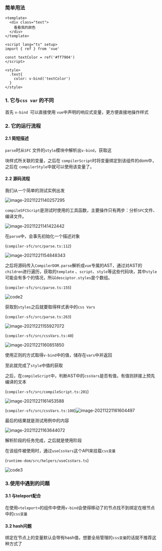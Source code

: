 ### 简单用法

```vue
<template>
  <div class="text">
    看看我的颜色
  </div>
</template>

<script lang="ts" setup>
import { ref } from 'vue'
    
const textColor = ref('#ff7904')
</script>

<style>
  .text{
    color: v-bind('textColor')
  }
</style>
```



### 1. 它与`css var` 的不同

首先 `v-bind `可以直接使用 `vue`中声明的响应式变量，更方便直接地操作样式

### 2. 它的运行流程

#### 2.1 简短描述

`parse`时从`SFC` 文件的`style`模块中解析出`v-bind`，获取这

块样式所关联的变量，之后在 `compilerScript`时将变量绑定到该组件的dom中，之后在 `compilerStyle`中就可以使用该变量了。

#### 2.2 源码流程

我们从一个简单的测试实例出发

![image-20211221140257295](https://s2.loli.net/2021/12/21/S4rWj7iZzCGQaOm.png)

`compileSFCScript`是测试时使用的工具函数，主要操作只有两步：分析`SFC`文件、编译文件。

![image-20211221141422442](https://s2.loli.net/2021/12/21/9z2GUyOjkxC84No.png)

在`parse`中，会事先初始化一个描述对象

(`compiler-sfc/src/parse.ts:112`)

![image-20211221154848343](https://s2.loli.net/2021/12/21/zIq2ZhpCE8xnOev.png)

之后将源码传入`CompilerDOM.parse`解析成`vue`专属的AST，通过对AST的`children`进行遍历，获取的`template` 、`script`、`style`等这些代码块，其中`style`可能会有多个的情况，所以`desciptor.styles`是个数组。

(`compiler-sfc/src/parse.ts:155`)

![code2](https://s2.loli.net/2021/12/21/qOrivxSVHDsujJN.png)

获取到`styles`之后就要取得样式表中的`css Vars`

(`compiler-sfc/src/parse.ts:263`)

![image-20211221155927072](https://s2.loli.net/2021/12/21/WN1PM2eqOHyQfLd.png)

(`compiler-sfc/src/cssVars.ts:40`)

![image-20211221160851850](https://s2.loli.net/2021/12/21/jaGzZeuQRAV3xsI.png)

使用正则的方式取得`v-bind`中的值，储存在`vars`中并返回

至此就完成了`style`中值的获取

之后，在`compileScript`中，判断AST中的`cssVars`是否有值，有值则拼接上预先编译的文本

(`compiler-sfc/src/compileScript.ts:201`)

![image-20211221161453588](https://s2.loli.net/2021/12/21/PysDNJ4t6wz28jm.png)

(`compiler-sfc/src/cssVars.ts:108`)![image-20211221161604497](https://s2.loli.net/2021/12/21/uS4j2sX5RkGPYid.png)

最后的结果就是测试用例中的内容

![image-20211221163644072](https://s2.loli.net/2021/12/21/Ys4vDtG2HmiIB3S.png)

解析阶段的任务完成，之后就是使用阶段

在该组件被使用时，通过`useCssVars`这个API来挂载`css变量`

(`runtime-dom/src/helpers/useCssVars.ts`)

![code3](https://s2.loli.net/2021/12/21/X3b6LozdkHcRjat.png)



### 3.使用中遇到的问题

#### 3.1 与teleport配合

在使用`<teleport>`的组件中使用`v-bind`会使得移动了的节点找不到绑定在根节点中的`css变量`

#### 3.2 hash问题

绑定在节点上的变量默认会带有hash值，想要全局管理的`css变量`的话就不推荐这种方式了


